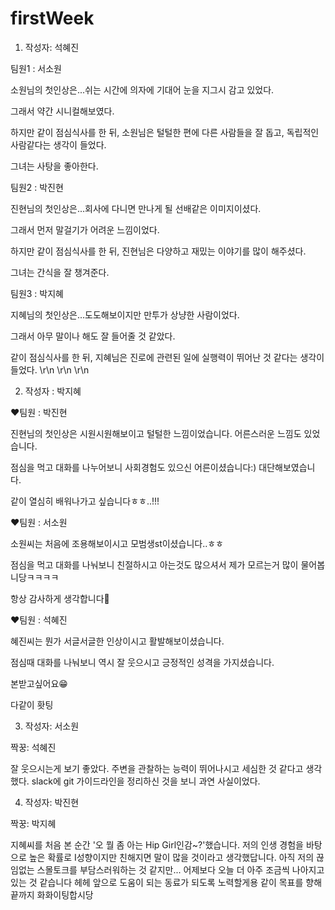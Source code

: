 # firstWeek

1. 작성자: 석혜진

팀원1 : 서소원

소원님의 첫인상은...쉬는 시간에 의자에 기대어 눈을 지그시 감고 있었다.

그래서 약간 시니컬해보였다.

하지만 같이 점심식사를 한 뒤, 소원님은 털털한 편에 다른 사람들을 잘 돕고, 독립적인 사람같다는 생각이 들었다.

그녀는 사탕을 좋아한다.

팀원2 : 박진현

진현님의 첫인상은...회사에 다니면 만나게 될 선배같은 이미지이셨다.

그래서 먼저 말걸기가 어려운 느낌이었다.

하지만 같이 점심식사를 한 뒤, 진현님은 다양하고 재밌는 이야기를 많이 해주셨다.

그녀는 간식을 잘 챙겨준다.

팀원3 : 박지혜

지혜님의 첫인상은...도도해보이지만 만투가 상냥한 사람이었다.

그래서 아무 말이나 해도 잘 들어줄 것 같았다.

같이 점심식사를 한 뒤, 지혜님은 진로에 관련된 일에 실행력이 뛰어난 것 같다는 생각이 들었다.
\r\n
\r\n
\r\n

2. 작성자 : 박지혜

❤팀원 : 박진현

진현님의 첫인상은 시원시원해보이고 털털한 느낌이었습니다. 어른스러운 느낌도 있었습니다.

점심을 먹고 대화를 나누어보니 사회경험도 있으신 어른이셨습니다:) 대단해보였습니다.

같이 열심히 배워나가고 싶습니다ㅎㅎ..!!!


❤팀원 : 서소원 

소원씨는 처음에 조용해보이시고 모범생st이셨습니다..ㅎㅎ

점심을 먹고 대화를 나눠보니 친절하시고 아는것도 많으셔서 제가 모르는거 많이 물어봅니당ㅋㅋㅋㅋ

항상 감사하게 생각합니다🤣


❤팀원 : 석혜진

혜진씨는 뭔가 서글서글한 인상이시고 활발해보이셨습니다.

점심때 대화를 나눠보니 역시 잘 웃으시고 긍정적인 성격을 가지셨습니다.

본받고싶어요😁


다같이 홧팅
















3. 작성자: 서소원

짝꿍: 석혜진

잘 웃으시는게 보기 좋았다. 주변을 관찰하는 능력이 뛰어나시고 세심한 것 같다고 생각했다. slack에 git 가이드라인을 정리하신 것을 보니 과연 사실이었다.




4. 작성자: 박진현

짝꿍: 박지혜

지혜씨를 처음 본 순간 '오 뭘 좀 아는 Hip Girl인감~?'했습니다. 
저의 인생 경험을 바탕으로 높은 확률로 I성향이지만 친해지면 말이 많을 것이라고 생각했답니다. 
아직 저의 끊임없는 스몰토크를 부담스러워하는 것 같지만...
어제보다 오늘 더 아주 조금씩 나아지고 있는 것 같습니다 헤헤
앞으로 도움이 되는 동료가 되도록 노력할게용 같이 목표를 향해 끝까지 화화이팅합시당
